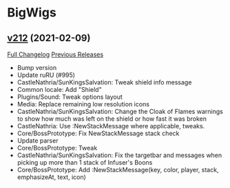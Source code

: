# BigWigs

## [v212](https://github.com/BigWigsMods/BigWigs/tree/v212) (2021-02-09)
[Full Changelog](https://github.com/BigWigsMods/BigWigs/compare/v211.4...v212) [Previous Releases](https://github.com/BigWigsMods/BigWigs/releases)

- Bump version  
- Update ruRU (#995)  
- CastleNathria/SunKingsSalvation: Tweak shield info message  
- Common locale: Add "Shield"  
- Plugins/Sound: Tweak options layout  
- Media: Replace remaining low resolution icons  
- CastleNathria/SunKingsSalvation: Change the Cloak of Flames warnings to show how much was left on the shield or how fast it was broken  
- CastleNathria: Use :NewStackMessage where applicable, tweaks.  
- Core/BossPrototype: Fix NewStackMessage stack check  
- Update parser  
- Core/BossPrototype: Tweak  
- CastleNathria/SunKingsSalvation: Fix the targetbar and messages when picking up more than 1 stack of Infuser's Boons  
- Core/BossPrototype: Add :NewStackMessage(key, color, player, stack, emphasizeAt, text, icon)  

